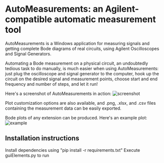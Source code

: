 # AutoMeasurements: an Agilent-compatible automatic measurement tool

AutoMeasurements is a Windows application for measuring signals and getting complete Bode diagrams of real circuits, using Agilent Oscilloscopes and Signal Generators.

Automating a Bode measurement on a physical circuit, an undoubtedly tedious task to do manually, is much easier when using AutoMeasurements: just plug the oscilloscope and signal generator to the computer, hook up the circuit on the desired signal and measurement points, choose start and end frequency and number of steps, and let it run!

Here's a screenshot of AutoMeasurements in action:
![screenshot](https://github.com/foggmatias/auto-measurements/blob/master/mainwindow.png "Screenshot")

Plot customization options are also available, and .png, .xlsx, and .csv files containing the measurement data can be easily exported. 

Bode plots of any extension can be produced. Here's an example plot:
![example](https://github.com/foggmatias/auto-measurements/blob/master/bode_example.png "Example")

## Installation instructions
Install dependencies using "pip install -r requirements.txt"
Execute guiElements.py to run
